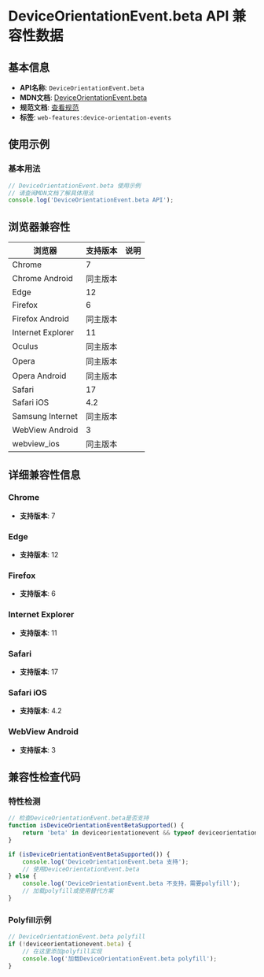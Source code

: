 # DeviceOrientationEvent.beta API 兼容性数据

## 基本信息

- **API名称**: `DeviceOrientationEvent.beta`
- **MDN文档**: [DeviceOrientationEvent.beta](https://developer.mozilla.org/docs/Web/API/DeviceOrientationEvent/beta)
- **规范文档**: [查看规范](https://w3c.github.io/deviceorientation/#dom-deviceorientationevent-beta)
- **标签**: `web-features:device-orientation-events`

## 使用示例

### 基本用法

```javascript
// DeviceOrientationEvent.beta 使用示例
// 请查阅MDN文档了解具体用法
console.log('DeviceOrientationEvent.beta API');
```

## 浏览器兼容性

| 浏览器 | 支持版本 | 说明 |
|--------|----------|------|
| Chrome | 7 |  |
| Chrome Android | 同主版本 |  |
| Edge | 12 |  |
| Firefox | 6 |  |
| Firefox Android | 同主版本 |  |
| Internet Explorer | 11 |  |
| Oculus | 同主版本 |  |
| Opera | 同主版本 |  |
| Opera Android | 同主版本 |  |
| Safari | 17 |  |
| Safari iOS | 4.2 |  |
| Samsung Internet | 同主版本 |  |
| WebView Android | 3 |  |
| webview_ios | 同主版本 |  |

## 详细兼容性信息

### Chrome

- **支持版本**: 7

### Edge

- **支持版本**: 12

### Firefox

- **支持版本**: 6

### Internet Explorer

- **支持版本**: 11

### Safari

- **支持版本**: 17

### Safari iOS

- **支持版本**: 4.2

### WebView Android

- **支持版本**: 3

## 兼容性检查代码

### 特性检测

```javascript
// 检查DeviceOrientationEvent.beta是否支持
function isDeviceOrientationEventBetaSupported() {
    return 'beta' in deviceorientationevent && typeof deviceorientationevent.beta === 'function';
}

if (isDeviceOrientationEventBetaSupported()) {
    console.log('DeviceOrientationEvent.beta 支持');
    // 使用DeviceOrientationEvent.beta
} else {
    console.log('DeviceOrientationEvent.beta 不支持，需要polyfill');
    // 加载polyfill或使用替代方案
}
```

### Polyfill示例

```javascript
// DeviceOrientationEvent.beta polyfill
if (!deviceorientationevent.beta) {
    // 在这里添加polyfill实现
    console.log('加载DeviceOrientationEvent.beta polyfill');
}
```

